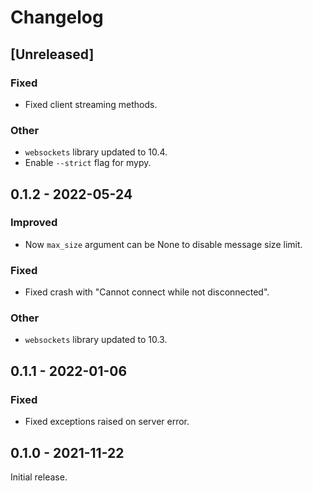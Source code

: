 # Changelog

## [Unreleased]

### Fixed

- Fixed client streaming methods.

### Other

- `websockets` library updated to 10.4.
- Enable `--strict` flag for mypy.

## 0.1.2 - 2022-05-24

### Improved

- Now `max_size` argument can be None to disable message size limit. 

### Fixed

- Fixed crash with "Cannot connect while not disconnected".

### Other

- `websockets` library updated to 10.3.

## 0.1.1 - 2022-01-06

### Fixed

- Fixed exceptions raised on server error.

## 0.1.0 - 2021-11-22

Initial release.